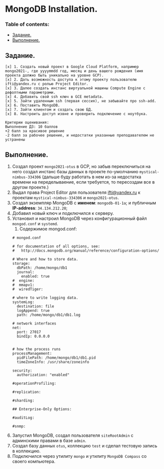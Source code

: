 # MongoDB Installation.

### Table of contents:
  - [Задание.](#задание)
  - [Выполнение.](#выполнение)

## Задание.
```
[x] 1. Создать новый проект в Google Cloud Platform, например mongo2021-, где yyyymmdd год, месяц и день вашего рождения (имя проекта должно быть уникально на уровне GCP).
[x] 2. Дать возможность доступа к этому проекту пользователю ifti@yandex.ru с ролью Project Editor.
[x] 3. Далее создать инстанс виртуальной машины Compute Engine с дефолтными параметрами.
[x] 4. Добавить свой ssh ключ в GCE metadata.
[x] 5. Зайти удаленным ssh (первая сессия), не забывайте про ssh-add.
[x] 6. Поставить MongoDB.
[x] 7. Зайти клиентом и создать свою БД.
[x] 8. Настроить доступ извне и проверить подключение с ноутбука.

Критерии оценивания:
Выполнение ДЗ: 10 баллов
+2 балл за красивое решение
-2 балл за рабочее решение, и недостатки указанные преподавателем не устранены
```

## Выполнение.

1. Создал проект `mongo2021-otus` в GCP, но забыв переключиться на него создал инстанс базы данных в проекте по-умолчанию `mystical-nimbus-334306` (дальше буду работать в нем из-за недостатка времени на переделываение, если требуется, то пересоздам все в другом проекте.)
2. Выдал права Project Editor для пользователя ifti@yandex.ru к проектам `mystical-nimbus-334306` и `mongo2021-otus`.
3. Создал экземпляр MongoDB с **именем**: `mongodb-01-1a`; и публичным **IP-address**: `34.134.212.20`;
4. Добавил новый ключ и подключился к серверу.
5. Установил и настроил MongoDB через конфигурационный файл `mongod.conf` и `systemd`.
   1. Содержимое mongod.conf: 
    ```
    # mongod.conf

    # for documentation of all options, see:
    #   http://docs.mongodb.org/manual/reference/configuration-options/

    # Where and how to store data.
    storage:
      dbPath: /home/mongo/db1
      journal:
        enabled: true
    #  engine:
    #  mmapv1:
    #  wiredTiger:

    # where to write logging data.
    systemLog:
      destination: file
      logAppend: true
      path: /home/mongo/db1/db1.log

    # network interfaces
    net:
      port: 27017
      bindIp: 0.0.0.0


    # how the process runs
    processManagement:
      pidFilePath: /home/mongo/db1/db1.pid
      timeZoneInfo: /usr/share/zoneinfo

    security:
      authorization: "enabled"

    #operationProfiling:

    #replication:

    #sharding:

    ## Enterprise-Only Options:

    #auditLog:

    #snmp:
    ```
6. Запустил MongoDB, создал пользователя `siteRootAdmin` с админскими правами в базе `admin`.
7. Создал базу данных `otus`, коллекцию `test` и сделал тестовую запись в коллекцию.
8. Подключился через утилиту `mongo` и утилиту `MongoDB Compass` со своего компьютера.